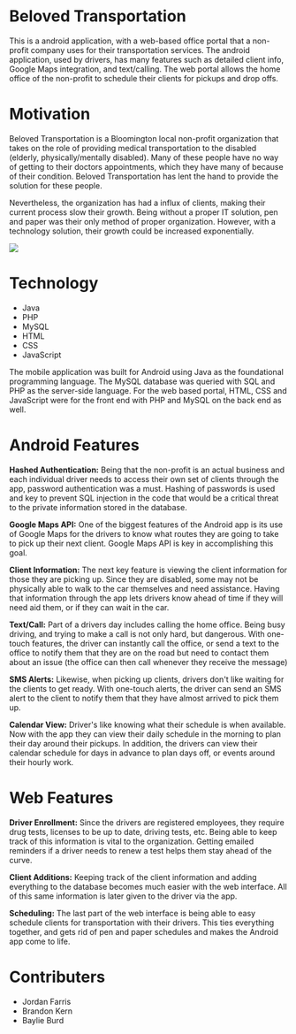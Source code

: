 # Beloved Transportation

This is a android application, with a web-based office portal that a non-profit company uses for their transportation services. The android application, used by drivers, has many features such as detailed client info, Google Maps integration, and text/calling. The web portal allows the home office of the non-profit to schedule their clients for pickups and drop offs.

# Motivation

Beloved Transportation is a Bloomington local non-profit organization that takes on the role of providing medical transportation to the disabled (elderly, physically/mentally disabled). Many of these people have no way of getting to their doctors appointments, which they have many of because of their condition. Beloved Transportation has lent the hand to provide the solution for these people.

Nevertheless, the organization has had a influx of clients, making their current process slow their growth. Being without a proper IT solution, pen and paper was their only method of proper organization. However, with a technology solution, their growth could be increased exponentially.

![](https://i.imgur.com/7NTyHLv.jpg)

# Technology

- Java
- PHP
- MySQL
- HTML
- CSS
- JavaScript

The mobile application was built for Android using Java as the foundational programming language. The MySQL database was queried with SQL and PHP as the server-side language. For the web based portal, HTML, CSS and JavaScript were for the front end with PHP and MySQL on the back end as well.

# Android Features

**Hashed Authentication:** Being that the non-profit is an actual business and each individual driver needs to access their own set of clients through the app, password authentication was a must. Hashing of passwords is used and key to prevent SQL injection in the code that would be a critical threat to the private information stored in the database. 

**Google Maps API:** One of the biggest features of the Android app is its use of Google Maps for the drivers to know what routes they are going to take to pick up their next client. Google Maps API is key in accomplishing this goal.

**Client Information:** The next key feature is viewing the client information for those they are picking up. Since they are disabled, some may not be physically able to walk to the car themselves and need assistance. Having that information through the app lets drivers know ahead of time if they will need aid them, or if they can wait in the car.

**Text/Call:** Part of a drivers day includes calling the home office. Being busy driving, and trying to make a call is not only hard, but dangerous. With one-touch features, the driver can instantly call the office, or send a text to the office to notify them that they are on the road but need to contact them about an issue (the office can then call whenever they receive the message)

**SMS Alerts:** Likewise, when picking up clients, drivers don't like waiting for the clients to get ready. With one-touch alerts, the driver can send an SMS alert to the client to notify them that they have almost arrived to pick them up.

**Calendar View:** Driver's like knowing what their schedule is when available. Now with the app they can view their daily schedule in the morning to plan their day around their pickups. In addition, the drivers can view their calendar schedule for days in advance to plan days off, or events around their hourly work.

# Web Features

**Driver Enrollment:** Since the drivers are registered employees, they require drug tests, licenses to be up to date, driving tests, etc. Being able to keep track of this information is vital to the organization. Getting emailed reminders if a driver needs to renew a test helps them stay ahead of the curve.

**Client Additions:** Keeping track of the client information and adding everything to the database becomes much easier with the web interface. All of this same information is later given to the driver via the app.

**Scheduling:** The last part of the web interface is being able to easy schedule clients for transportation with their drivers. This ties everything together, and gets rid of pen and paper schedules and makes the Android app come to life.

# Contributers 

- Jordan Farris
- Brandon Kern
- Baylie Burd




